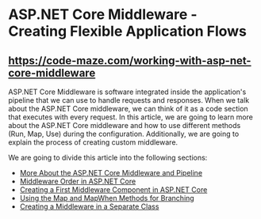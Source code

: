# ASP.NET Core Middleware - Creating Flexible Application Flows
## https://code-maze.com/working-with-asp-net-core-middleware

ASP.NET Core Middleware is software integrated inside the application's pipeline that we can use to handle requests and responses. When we talk about the ASP.NET Core middleware, we can think of it as a code section that executes with every request. In this article, we are going to learn more about the ASP.NET Core middleware and how to use different methods (Run, Map, Use) during the configuration. Additionally, we are going to explain the process of creating custom middleware.

<p>We are going to divide this article into the following sections:</p>
<ul>
	<li><a href="#about-middleware">More About the ASP.NET Core Middleware and Pipeline</a></li>
	<li><a href="#middleware-order">Middleware Order in ASP.NET Core</a></li>
	<li><a href="#creating-first-middleware">Creating a First Middleware Component in ASP.NET Core</a></li>
	<li><a href="#using-map-mapwhen">Using the Map and MapWhen Methods for Branching</a></li>
	<li><a href="#middleware-separate-class">Creating a Middleware in a Separate Class</a></li>
</ul>
